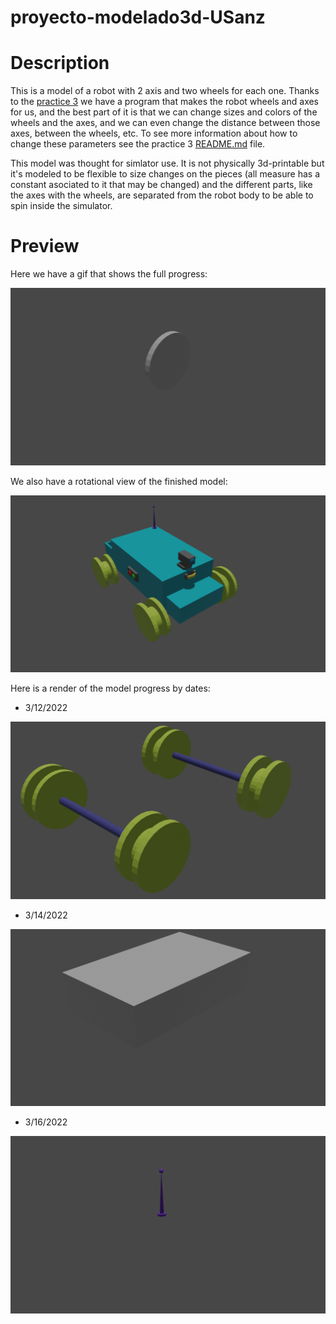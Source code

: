 # proyecto-modelado3d-USanz

# Description
This is a model of a robot with 2 axis and two wheels for each one.
Thanks to the [practice 3](https://github.com/clases-julio/p3-pythonscripting-USanz) we have a program that makes the robot wheels and axes for us, and the best part of it is that we can change sizes and colors of the wheels and the axes, and we can even change the distance between those axes, between the wheels, etc.
To see more information about how to change these parameters see the practice 3 [README.md](https://github.com/clases-julio/p3-pythonscripting-USanz#readme) file.

This model was thought for simlator use. It is not physically 3d-printable but it's modeled to be flexible to size changes on the pieces (all measure has a constant asociated to it that may be changed) and the different parts, like the axes with the wheels, are separated from the robot body to be able to spin inside the simulator.

# Preview

Here we have a gif that shows the full progress:

![render_progress_gif](Renders/all_together/all_progress_with_details.gif)

We also have a rotational view of the finished model:

![render_progress_gif](Renders/rotational_view/rotational_view_progress.gif)

Here is a render of the model progress by dates:

- 3/12/2022

![render_progress_gif](Renders/axes/axes_progress.gif)

- 3/14/2022

![render_progress_gif](Renders/robot_body/body_progress.gif)

- 3/16/2022

![render_progress_gif](Renders/details_and_sensors/details_and_sensors_progress.gif)
